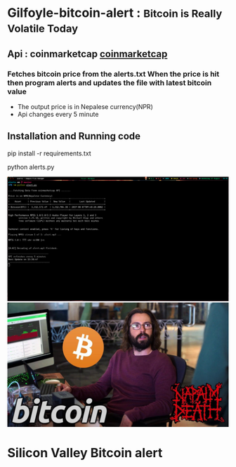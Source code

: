 # Gilfoyle-bitcoin-alert : <small>Bitcoin is Really Volatile Today </small>
## Api : coinmarketcap <a href="https://coinmarketcap.com/api/documentation/v1/#">coinmarketcap</a>
### Fetches bitcoin price from the alerts.txt When the price is hit then program alerts and updates the file with latest bitcoin value
<ul>
  <li>
The output price is in Nepalese currency(NPR)
  </li>
  <li>Api changes every 5 minute</li>
  </ul>
 
## Installation and Running code
<p> pip install -r requirements.txt</p> 
<p> python alerts.py </p>

  <img src="update.png" title="console output">




<img src="gilfoyle.jpg"  title="silicon valley bitcoin alert">

# Silicon Valley Bitcoin alert
